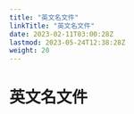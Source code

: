 ```yaml
---
title: "英文名文件"
linkTitle: "英文名文件"
date: 2023-02-11T03:00:28Z
lastmod: 2023-05-24T12:38:28Z
weight: 20
---
```


# 英文名文件
